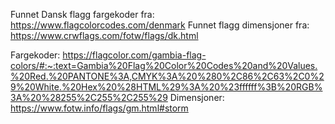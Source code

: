 Funnet Dansk flagg fargekoder fra: https://www.flagcolorcodes.com/denmark
Funnet flagg dimensjoner fra: https://www.crwflags.com/fotw/flags/dk.html

Fargekoder: https://flagcolor.com/gambia-flag-colors/#:~:text=Gambia%20Flag%20Color%20Codes%20and%20Values.%20Red.%20PANTONE%3A,CMYK%3A%20%280%2C86%2C63%2C0%29%20White.%20Hex%20%28HTML%29%3A%20%23ffffff%3B%20RGB%3A%20%28255%2C255%2C255%29
Dimensjoner: https://www.fotw.info/flags/gm.html#storm 
